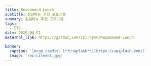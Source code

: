```yaml
---
title: Recommend Lunch
subtitle: 점심메뉴 추천 프로그램
summary: 점심메뉴 추천 프로그램
tags:
  - ETC
date: 2020-04-01
external_link: https://github.com/zzl-hyun/Recommend-Lunch

banner:
  caption: 'Image credit: [**Unsplash**](https://unsplash.com/)'
  image: 'recruitment.jpg'
---
```

